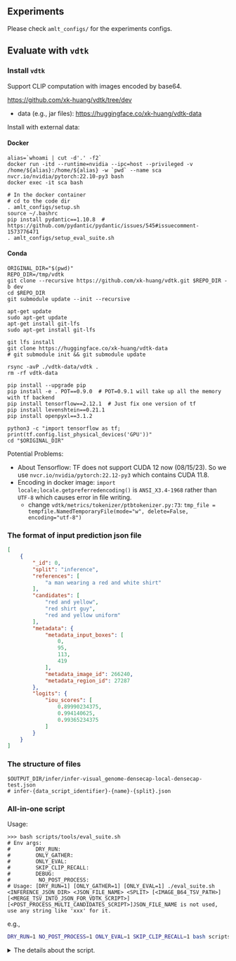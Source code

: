 ## Experiments

Please check `amlt_configs/` for the experiments configs.

## Evaluate with `vdtk`

### Install `vdtk`

Support CLIP computation with images encoded by base64.

https://github.com/xk-huang/vdtk/tree/dev

- data (e.g., jar files): https://huggingface.co/xk-huang/vdtk-data

Install with external data:

#### Docker

```shell
alias=`whoami | cut -d'.' -f2`
docker run -itd --runtime=nvidia --ipc=host --privileged -v /home/${alias}:/home/${alias} -w `pwd` --name sca nvcr.io/nvidia/pytorch:22.10-py3 bash
docker exec -it sca bash

# In the docker container
# cd to the code dir
. amlt_configs/setup.sh
source ~/.bashrc
pip install pydantic==1.10.8  # https://github.com/pydantic/pydantic/issues/545#issuecomment-1573776471
. amlt_configs/setup_eval_suite.sh
```

#### Conda

```shell
ORIGINAL_DIR="$(pwd)"
REPO_DIR=/tmp/vdtk
git clone --recursive https://github.com/xk-huang/vdtk.git $REPO_DIR -b dev
cd $REPO_DIR
git submodule update --init --recursive

apt-get update
sudo apt-get update
apt-get install git-lfs
sudo apt-get install git-lfs

git lfs install
git clone https://huggingface.co/xk-huang/vdtk-data
# git submodule init && git submodule update

rsync -avP ./vdtk-data/vdtk .
rm -rf vdtk-data

pip install --upgrade pip
pip install -e . POT==0.9.0  # POT=0.9.1 will take up all the memory with tf backend
pip install tensorflow==2.12.1  # Just fix one version of tf
pip install levenshtein==0.21.1
pip install openpyxl==3.1.2

python3 -c "import tensorflow as tf; print(tf.config.list_physical_devices('GPU'))"
cd "$ORIGINAL_DIR"
```

Potential Problems:

- About Tensorflow: TF does not support CUDA 12 now (08/15/23). So we use `nvcr.io/nvidia/pytorch:22.12-py3` which contains CUDA 11.8.
- Encoding in docker image: `import locale;locale.getpreferredencoding()` is `ANSI_X3.4-1968` rather than `UTF-8` which causes error in file writing.
  - change `vdtk/metrics/tokenizer/ptbtokenizer.py:73`: `tmp_file = tempfile.NamedTemporaryFile(mode="w", delete=False, encoding="utf-8")`


### The format of input prediction json file

```json
[
    {
        "_id": 0,
        "split": "inference",
        "references": [
            "a man wearing a red and white shirt"
        ],
        "candidates": [
            "red and yellow",
            "red shirt guy",
            "red and yellow uniform"
        ],
        "metadata": {
            "metadata_input_boxes": [
                0,
                95,
                113,
                419
            ],
            "metadata_image_id": 266240,
            "metadata_region_id": 27287
        },
        "logits": {
            "iou_scores": [
                0.89990234375,
                0.994140625,
                0.99365234375
            ]
        }
    }
]
```

### The structure of files

```
$OUTPUT_DIR/infer/infer-visual_genome-densecap-local-densecap-test.json
# infer-{data_script_identifier}-{name}-{split}.json
```

### All-in-one script

Usage:

```shell
>>> bash scripts/tools/eval_suite.sh
# Env args:
#        DRY_RUN: 
#        ONLY_GATHER: 
#        ONLY_EVAL: 
#        SKIP_CLIP_RECALL: 
#        DEBUG: 
#         NO_POST_PROCESS: 
# Usage: [DRY_RUN=1] [ONLY_GATHER=1] [ONLY_EVAL=1] ./eval_suite.sh <INFERENCE_JSON_DIR> <JSON_FILE_NAME> <SPLIT> [<IMAGE_B64_TSV_PATH>] [<MERGE_TSV_INTO_JSON_FOR_VDTK_SCRIPT>] [<POST_PROCESS_MULTI_CANDIDATES_SCRIPT>]JSON_FILE_NAME is not used, use any string like 'xxx' for it.   
```

e.g.,

```bash
DRY_RUN=1 NO_POST_PROCESS=1 ONLY_EVAL=1 SKIP_CLIP_RECALL=1 bash scripts/tools/eval_suite.sh exp/ xxx inference
```

<details>
<summary>The details about the script.</summary>

1. Replace GT captions (the tokenizer processed ones) with the real GT (`scripts/tools/replace_references_in_json_for_vdtk.py`). Please prepare the folder structure correctly as in [this](The structure of files). It requires the `.hydra` config.
2. Remove multiple predictions but keep one based on IOU score (`scripts/tools/post_process_multi_candidates_for_vdtk.py`).

If there are multiple candidate preditions, we only choose **one candidates** with highest IOU for Meteor, CIDEr-D, ROUGE, etc.:

```shell
python scripts/tools/post_process_multi_candidates_for_vdtk.py -i $INFERENCE_JSON_PATH
```

Process multiple inference json file under a certain dirctory:

```shell
INFERENCE_JSON_DIR=
find $INFERENCE_JSON_DIR -name 'infer.json' -exec python scripts/tools/post_process_multi_candidates_for_vdtk.py -i {} \;
```

3. evaluate with vdtk, and save the results in `.log` file

You need to change `PRED_JSONS_BASE_DIR`, `JSON_FILE_NAME`, `SPLIT`, and `IMAGE_B64_TSV_PATH`.

If the `infer.json` file is too large to open in vscode, you can use vim to open it and change the above variables accordingly.

Currently, `JSON_FILE_NAME` is deprecated as we `find` the `*.json` in `PRED_JSONS_BASE_DIR`.

4. Parse the results for each `*.log` and gather to one xlsx by sheets.

Parse the log. Change the `PRED_JSONS_BASE_DIR` accordingly.

5. Merge each metric into one table with `scripts/tools/merge_sheets_xlsx.py`

</details>